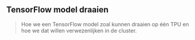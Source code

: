## TensorFlow model draaien

>Hoe we een TensorFlow model zoal kunnen draaien op één TPU en hoe we dat willen verwezenlijken in de cluster. 